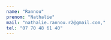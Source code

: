 ```yaml
---
name: "Rannou"
prenom: "Nathalie"
mail: "nathalie.rannou.r2@gmail.com,"
tel: "07 70 48 61 40"
---
```

